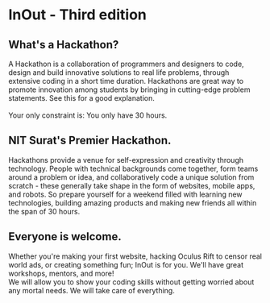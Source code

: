 <div>
  <h1>InOut - Third edition</h1>
  <h2>What's a Hackathon?</h2>
  <p>
    A Hackathon is a collaboration of programmers and designers to code, design and build innovative solutions to real life problems, through extensive coding in a short time duration. Hackathons are great way to promote innovation among students by bringing in cutting-edge problem statements. See this for a good explanation.
    <br/>
    <br/>
    Your only constraint is: You only have 30 hours.
  </p>
  <h2>NIT Surat's Premier Hackathon.</h2>
  <p>
    Hackathons provide a venue for self-expression and creativity through technology. People with technical backgrounds come together, form teams around a problem or idea, and collaboratively code a unique solution from scratch - these generally take shape in the form of websites, mobile apps, and robots. So prepare yourself for a weekend filled with learning new technologies, building amazing products and making new friends all within the span of 30 hours.
  </p>

  <h2>Everyone is welcome.</h2>
  <p>
    Whether you're making your first website, hacking Oculus Rift to censor real world ads, or creating something fun; InOut is for you. We'll have great workshops, mentors, and more!
    <br/>
    We will allow you to show your coding skills without getting worried about any mortal needs. We will take care of everything.
  </p>
</div>
